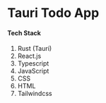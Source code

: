 # Tauri Todo App

#### Tech Stack

1. Rust (Tauri)
2. React.js
3. Typescript
4. JavaScript
5. CSS
6. HTML
7. Tailwindcss